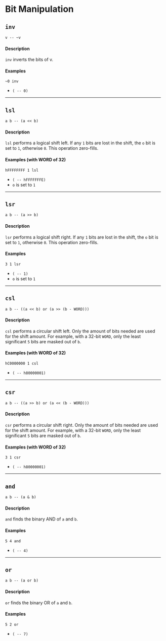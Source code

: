 # Bit Manipulation

## `inv`
`v -- ~v`

#### Description
`inv` inverts the bits of v.

#### Examples
```
~0 inv
```
- `( -- 0)`

----------

## `lsl`
`a b -- (a << b)`

#### Description
`lsl` performs a logical shift left. If any `1` bits are lost in the shift, the `o` bit is set to `1`, otherwise `0`. This operation zero-fills.

#### Examples (with WORD of 32)
```
hFFFFFFFF 1 lsl
```
- `( -- hFFFFFFFE)`
- `o` is set to `1`

----------

## `lsr`
`a b -- (a >> b)`

#### Description
`lsr` performs a logical shift right. If any `1` bits are lost in the shift, the `o` bit is set to `1`, otherwise `0`. This operation zero-fills.

#### Examples
```
3 1 lsr
```
- `( -- 1)`
- `o` is set to `1`

----------

## `csl`
`a b -- ((a << b) or (a >> (b - WORD)))`

#### Description
`csl` performs a circular shift left. Only the amount of bits needed are used for the shift amount. For example, with a 32-bit `WORD`, only the least significant `5` bits are masked out of `b`.

#### Examples (with WORD of 32)
```
hC0000000 1 csl
```
- `( -- h80000001)`

----------

## `csr`
`a b -- ((a >> b) or (a << (b - WORD)))`

#### Description
`csr` performs a circular shift right. Only the amount of bits needed are used for the shift amount. For example, with a 32-bit `WORD`, only the least significant `5` bits are masked out of `b`.

#### Examples (with WORD of 32)
```
3 1 csr
```
- `( -- h80000001)`

----------

## `and`
`a b -- (a & b)`

#### Description
`and` finds the binary AND of `a` and `b`.

#### Examples
```
5 4 and
```
- `( -- 4)`

----------

## `or`
`a b -- (a or b)`

#### Description
`or` finds the binary OR of `a` and `b`.

#### Examples
```
5 2 or
```
- `( -- 7)`

